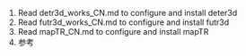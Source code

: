 1. Read detr3d_works_CN.md to configure and install deter3d
2. Read futr3d_works_CN.md to configure and install futr3d
3. Read mapTR_CN.md to configure and install mapTR
4. 参考